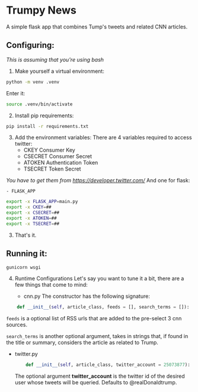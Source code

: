 # Trumpy News
A simple flask app that combines Tump's tweets and related CNN articles.

## Configuring:
_This is assuming that you're using bash_

1. Make yourself a virtual environment:
```sh
python -m venv .venv
```
Enter it:
```sh
source .venv/bin/activate
```

2. Install pip requirements:
```sh
pip install -r requirements.txt
```

3. Add the environment variables:
There are 4 variables required to access twitter:
    - CKEY
      Consumer Key
    - CSECRET
      Consumer Secret
    - ATOKEN
      Authentication Token
    - TSECRET
      Token Secret

_You have to get them from https://developer.twitter.com/_
And one for flask:

    - FLASK_APP
    
```sh
export -x FLASK_APP=main.py
export -x CKEY=##
export -x CSECRET=##
export -x ATOKEN=##
export -x TSECRET=##

```

3. That's it.

## Running it:

```sh
gunicorn wsgi
```

4. Runtime Configurations
Let's say you want to tune it a bit, there are a few things that come to mind:

    - cnn.py
  The constructor has the following signature:
  ```python
      def __init__(self, article_class, feeds = [], search_terms = []):
  ```
  `feeds` is a optional list of RSS urls that are added to the pre-select 3 cnn sources.
  
  `search_terms` is another optional argument, takes in strings that, if found in the title or summary, considers the article as related to Trump.
  
  - twitter.py

    ```python
        def __init__(self, article_class, twitter_account = 25073877):
    ```
    
    The optional argument **twitter_account** is the twitter id of the desired user whose tweets will be queried. Defaults to @realDonaldtrump.

